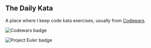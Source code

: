 ## The Daily Kata

A place where I keep code kata exercises, usually from [Codewars](https://codewars.com).

![Codewars badge](https://www.codewars.com/users/aMoniker/badges/large)

![Project Euler badge](https://projecteuler.net/profile/aMoniker.png)

